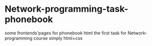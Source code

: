 # Network-programming-task-phonebook
some frontends'pages for phonebook
html
the first task for Network-programming course
simply html+css
